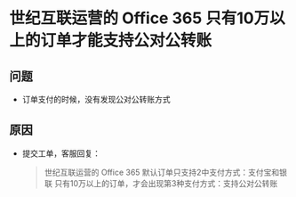 # 世纪互联运营的 Office 365 只有10万以上的订单才能支持公对公转账

## 问题
* 订单支付的时候，没有发现公对公转账方式

## 原因
* 提交工单，客服回复：

  > 世纪互联运营的 Office 365 默认订单只支持2中支付方式：支付宝和银联
    只有10万以上的订单，才会出现第3种支付方式：支持公对公转账

